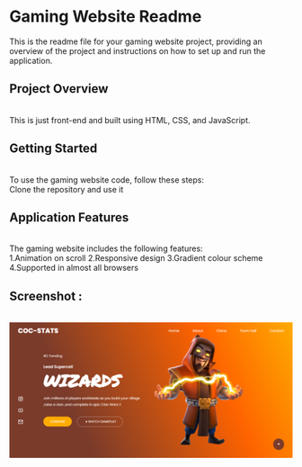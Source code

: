 <h1><b>Gaming Website Readme</b></h1>
This is the readme file for your gaming website project, providing an overview of the project and instructions on how to set up and run the application.
<br>
<h2><b>Project Overview</b></h2>
<br>
This is just front-end  and built using HTML, CSS, and JavaScript.

<h2><b>Getting Started </b></h2>
<br>
To use  the gaming website code, follow these steps:
<br>
Clone the repository and use it


<br>
<b><h2>Application Features</h2></b>
<br>
The gaming website  includes the following features:
<br>
1.Animation on scroll
2.Responsive design
3.Gradient colour scheme
4.Supported in almost all browsers

<br>
<b><h2>Screenshot : </h2></b>
<br>
<img src="img.png">

